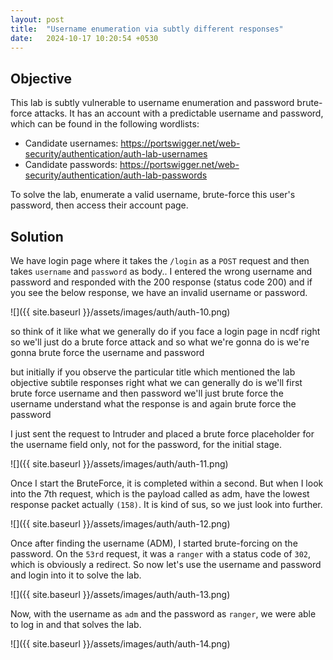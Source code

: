 ```yaml
---
layout: post
title:  "Username enumeration via subtly different responses"
date:   2024-10-17 10:20:54 +0530
---
```


## Objective 

This lab is subtly vulnerable to username enumeration and password brute-force attacks. It has an account with a predictable username and password, which can be found in the following wordlists:

- Candidate usernames: https://portswigger.net/web-security/authentication/auth-lab-usernames
- Candidate passwords: https://portswigger.net/web-security/authentication/auth-lab-passwords

To solve the lab, enumerate a valid username, brute-force this user's password, then access their account page. 

## Solution 

We have login page where it takes the `/login` as a `POST` request and then takes `username` and `password` as body.. I entered the wrong username and password and responded with the 200 response (status code 200) and if you see the below response, we have an invalid username or password. 

![]({{ site.baseurl }}/assets/images/auth/auth-10.png)

so think of it like what we generally do if you face a login page in ncdf right so we'll just do a brute force attack and so what we're gonna do is we're gonna brute force the username and password 

but initially if you observe the particular title which mentioned the lab objective subtile responses right what we can generally do is we'll first brute force username and then password we'll just brute force the username understand what the response is and again brute force the password

I just sent the request to Intruder and placed a brute force placeholder for the username field only, not for the password, for the initial stage. 

![]({{ site.baseurl }}/assets/images/auth/auth-11.png)

Once I start the BruteForce, it is completed within a second. But when I look into the 7th request, which is the payload called as adm, have the lowest response packet actually `(158)`. It is kind of sus, so we just look into further. 

![]({{ site.baseurl }}/assets/images/auth/auth-12.png)

Once after finding the username (ADM), I started brute-forcing on the password. On the `53rd` request, it was a `ranger` with a status code of `302`, which is obviously a redirect. So now let's use the username and password and login into it to solve the lab.  

![]({{ site.baseurl }}/assets/images/auth/auth-13.png)

Now, with the username as `adm` and the password as `ranger`, we were able to log in and that solves the lab. 

![]({{ site.baseurl }}/assets/images/auth/auth-14.png)